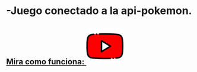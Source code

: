 # -Juego conectado a la api-pokemon.

<h2><a href="https://youtu.be/Ot3fFYolv6Y?si=k-EHk0xYDiaWA79Z"> Mira como funciona: <img src="https://github.com/LionelStaricoff/conversor/blob/main/youtube.png?raw=true"  alt="enlace a youtube" width="100" height="100"> </a></h2> 

